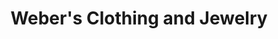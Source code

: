 ---
title: "Weber's Clothing and Jewelry"
url: /teutopolis/webers-clothing-and-jewelry/
shop: Kleidung
---
